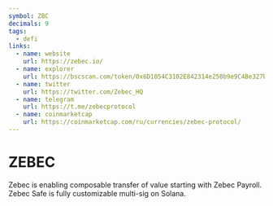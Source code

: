 ```yaml
---
symbol: ZBC
decimals: 9
tags:
  - defi
links:
  - name: website
    url: https://zebec.io/
  - name: explorer
    url: https://bscscan.com/token/0x6D1054C3102E842314e250b9e9C4Be327b8DaaE2
  - name: twitter
    url: https://twitter.com/Zebec_HQ
  - name: telegram
    url: https://t.me/zebecprotocol
  - name: coinmarketcap
    url: https://coinmarketcap.com/ru/currencies/zebec-protocol/
---
```


# ZEBEC

Zebec is enabling composable transfer of value starting with Zebec Payroll. Zebec Safe is fully customizable multi-sig on Solana.
